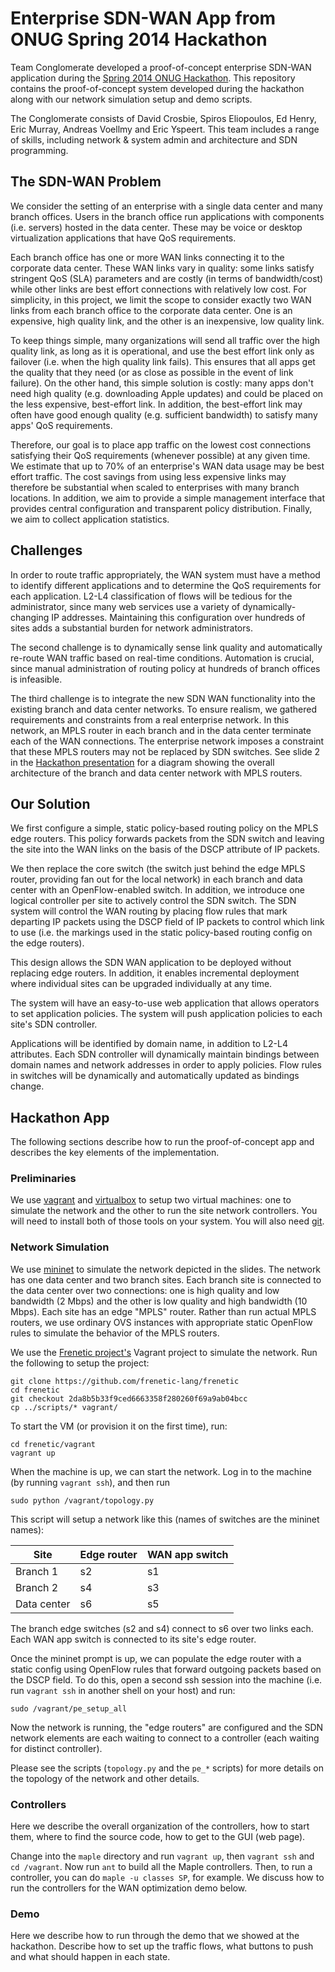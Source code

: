 # Enterprise SDN-WAN App from ONUG Spring 2014 Hackathon

Team Conglomerate developed a proof-of-concept enterprise SDN-WAN application
during the
[Spring 2014 ONUG Hackathon](http://opennetworkingusergroup.com/agenda/hackathon/).
This repository contains the proof-of-concept system developed during the
hackathon along with our network simulation setup and demo scripts.

The Conglomerate consists of David Crosbie, Spiros Eliopoulos, Ed Henry, Eric
Murray, Andreas Voellmy and Eric Yspeert. This team includes a range of skills,
including network & system admin and architecture and SDN programming.

## The SDN-WAN Problem


We consider the setting of an enterprise with a single data center and many
branch offices.  Users in the branch office run applications with components
(i.e. servers) hosted in the data center. These may be voice or desktop
virtualization applications that have QoS requirements.

Each branch office has one or more WAN links connecting it to the corporate data
center. These WAN links vary in quality: some links satisfy stringent QoS (SLA)
parameters and are costly (in terms of bandwidth/cost) while other links are
best effort connections with relatively low cost. For simplicity, in this
project, we limit the scope to consider exactly two WAN links from each branch
office to the corporate data center. One is an expensive, high quality link, and
the other is an inexpensive, low quality link.

To keep things simple, many organizations will send all traffic over the high
quality link, as long as it is operational, and use the best effort link only as
failover (i.e. when the high quality link fails). This ensures that all apps get
the quality that they need (or as close as possible in the event of link
failure). On the other hand, this simple solution is costly: many apps don't
need high quality (e.g. downloading Apple updates) and could be placed on the
less expensive, best-effort link. In addition, the best-effort link may often
have good enough quality (e.g. sufficient bandwidth) to satisfy many apps' QoS
requirements.

Therefore, our goal is to place app traffic on the lowest cost connections
satisfying their QoS requirements (whenever possible) at any given time. We
estimate that up to 70% of an enterprise's WAN data usage may be best effort
traffic. The cost savings from using less expensive links may therefore be
substantial when scaled to enterprises with many branch locations. In addition,
we aim to provide a simple management interface that provides central
configuration and transparent policy distribution. Finally, we aim to collect
application statistics.

## Challenges

In order to route traffic appropriately, the WAN system must have a method to
identify different applications and to determine the QoS requirements for each
application. L2-L4 classification of flows will be tedious for the
administrator, since many web services use a variety of dynamically-changing IP
addresses. Maintaining this configuration over hundreds of sites adds a
substantial burden for network administrators.

The second challenge is to dynamically sense link quality and automatically
re-route WAN traffic based on real-time conditions. Automation is crucial, since
manual administration of routing policy at hundreds of branch offices is
infeasible.

The third challenge is to integrate the new SDN WAN functionality into the
existing branch and data center networks. To ensure realism, we gathered
requirements and constraints from a real enterprise network. In this network, an
MPLS router in each branch and in the data center terminate each of the WAN
connections. The enterprise network imposes a constraint that these MPLS routers
may not be replaced by SDN switches.  See slide 2 in the
[Hackathon presentation](docs/ONUG_hackathon_wan_opt_presentation.pdf) for a
diagram showing the overall architecture of the branch and data center network
with MPLS routers.

## Our Solution

We first configure a simple, static policy-based routing policy on the MPLS edge
routers. This policy forwards packets from the SDN switch and leaving the site
into the WAN links on the basis of the DSCP attribute of IP packets. 

We then replace the core switch (the switch just behind the edge MPLS router,
providing fan out for the local network) in each branch and data center with an
OpenFlow-enabled switch. In addition, we introduce one logical controller per
site to actively control the SDN switch. The SDN system will control the WAN
routing by placing flow rules that mark departing IP packets using the DSCP
field of IP packets to control which link to use (i.e. the markings used in the
static policy-based routing config on the edge routers).

This design allows the SDN WAN application to be deployed without replacing edge
routers. In addition, it enables incremental deployment where individual sites
can be upgraded individually at any time.

The system will have an easy-to-use web application that allows operators to set
application policies. The system will push application policies to each site's
SDN controller.

Applications will be identified by domain name, in addition to L2-L4
attributes. Each SDN controller will dynamically maintain bindings between
domain names and network addresses in order to apply policies. Flow rules in
switches will be dynamically and automatically updated as bindings change.

## Hackathon App

The following sections describe how to run the proof-of-concept app and describes the key elements of the implementation. 

### Preliminaries

We use [vagrant](http://www.vagrantup.com) and [virtualbox](https://www.virtualbox.org) to setup two virtual machines: one to simulate the network and the other to run the site network controllers. You will need to install both of those tools on your system.  You will also need [git](http://git-scm.com).

### Network Simulation

We use [mininet](http://mininet.org) to simulate the network depicted in the slides. The network has one data center and two branch sites. Each branch site is connected to the data center over two connections: one is high quality and low bandwidth (2 Mbps) and the other is low quality and high bandwidth (10 Mbps). Each site has an edge "MPLS" router. Rather than run actual MPLS routers, we use ordinary OVS instances with appropriate static OpenFlow rules to simulate the behavior of the MPLS routers.

We use the [Frenetic project's](http://www.frenetic-lang.org) Vagrant project to simulate the network. Run the following to setup the project:

```
git clone https://github.com/frenetic-lang/frenetic
cd frenetic
git checkout 2da8b5b33f9ced6663358f280260f69a9ab04bcc
cp ../scripts/* vagrant/
```

To start the VM (or provision it on the first time), run:

```
cd frenetic/vagrant
vagrant up
```

When the machine is up, we can start the network. Log in to the machine (by running `vagrant ssh`), and then run

```
sudo python /vagrant/topology.py
```
This script will setup a network like this (names of switches are the mininet names):

| Site        | Edge router | WAN app switch  |
| ------------|-------------|-----|
| Branch 1    | s2 | s1 |
| Branch 2    | s4 | s3 |
| Data center | s6 | s5 |

The branch edge switches (s2 and s4) connect to s6 over two links each. Each WAN app switch is connected to its site's edge router.

Once the mininet prompt is up, we can populate the edge router with a static config using OpenFlow rules that forward outgoing packets based on the DSCP field. To do this, open a second ssh session into the machine (i.e. run `vagrant ssh` in another shell on your host) and run:

```
sudo /vagrant/pe_setup_all
```

Now the network is running, the "edge routers" are configured and the SDN network elements are each waiting to connect to a controller (each waiting for distinct controller).

Please see the scripts (`topology.py` and the `pe_*` scripts) for more details on the topology of the network and other details.

### Controllers

Here we describe the overall organization of the controllers, how to start them, where to find the source code, how to get to the GUI (web page).

Change into the `maple` directory and run `vagrant up`, then `vagrant ssh` and `cd /vagrant`. Now run `ant` to build all the Maple controllers. Then, to run a controller, you can do `maple -u classes SP`, for example. We discuss how to run the controllers for the WAN optimization demo below. 

### Demo

Here we describe how to run through the demo that we showed at the hackathon. Describe how to set up the traffic flows, what buttons to push and what should happen in each state.
